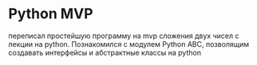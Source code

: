# Python MVP
переписал простейшую программу на mvp сложения двух чисел с лекции на python. Познакомился с модулем Python ABC, позволящим создавать интерфейсы и абстрактные классы на python
